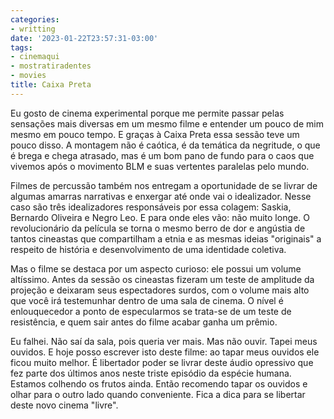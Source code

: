 ```yaml
---
categories:
- writting
date: '2023-01-22T23:57:31-03:00'
tags:
- cinemaqui
- mostratiradentes
- movies
title: Caixa Preta
---
```


Eu gosto de cinema experimental porque me permite passar pelas sensações mais diversas em um mesmo filme e entender um pouco de mim mesmo em pouco tempo. E graças à Caixa Preta essa sessão teve um pouco disso. A montagem não é caótica, é da temática da negritude, o que é brega e chega atrasado, mas é um bom pano de fundo para o caos que vivemos após o movimento BLM e suas vertentes paralelas pelo mundo.

Filmes de percussão também nos entregam a oportunidade de se livrar de algumas amarras narrativas e enxergar até onde vai o idealizador. Nesse caso são três idealizadores responsáveis por essa colagem: Saskia, Bernardo Oliveira e Negro Leo. E para onde eles vão: não muito longe. O revolucionário da película se torna o mesmo berro de dor e angústia de tantos cineastas que compartilham a etnia e as mesmas ideias "originais" a respeito de história e desenvolvimento de uma identidade coletiva.

Mas o filme se destaca por um aspecto curioso: ele possui um volume altíssimo. Antes da sessão os cineastas fizeram um teste de amplitude da projeção e deixaram seus espectadores surdos, com o volume mais alto que você irá testemunhar dentro de uma sala de cinema. O nível é enlouquecedor a ponto de especularmos se trata-se de um teste de resistência, e quem sair antes do filme acabar ganha um prêmio.

Eu falhei. Não saí da sala, pois queria ver mais. Mas não ouvir. Tapei meus ouvidos. E hoje posso escrever isto deste filme: ao tapar meus ouvidos ele ficou muito melhor. É libertador poder se livrar deste áudio opressivo que fez parte dos últimos anos neste triste episódio da espécie humana. Estamos colhendo os frutos ainda. Então recomendo tapar os ouvidos e olhar para o outro lado quando conveniente. Fica a dica para se libertar deste novo cinema "livre".